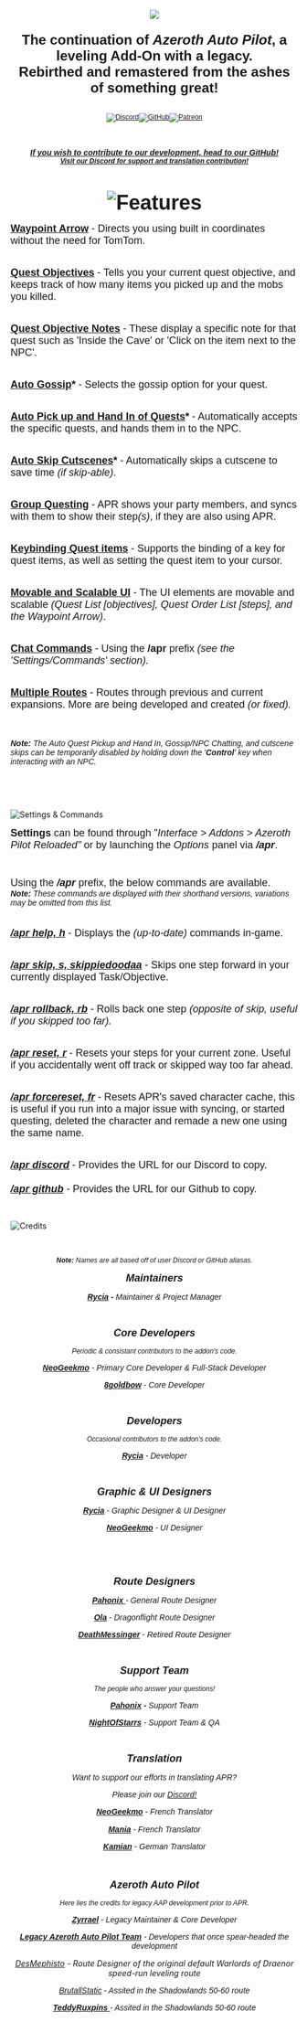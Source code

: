 <h3 style="text-align: center;"><img src="https://github.com/Azeroth-Pilot-Reloaded/azeroth-pilot-reloaded/assets/43384589/78162441-c2b2-451f-a739-bba833830cc3" /></h3>
<h3 style="text-align: center;"><span style="font-size: 24px; font-family: arial;">The continuation of <em>Azeroth Auto Pilot</em>, a leveling Add-On with a legacy.<br />Rebirthed and remastered from the ashes of something great!</span></h3>
<p style="text-align: center;"><span style="font-size: 12px;"><span style="font-family: arial;"><br /><a href="https://discord.gg/YgcdybKdWX" target="_blank" rel="noopener noreferrer"><img src="https://github.com/Azeroth-Pilot-Reloaded/azeroth-pilot-reloaded/assets/43384589/f9fc38ba-26b0-4669-a584-ce56f0bf57d6" alt="Discord" /></a><a href="https://github.com/Azeroth-Pilot-Reloaded/azeroth-pilot-reloaded" target="_blank" rel="noopener noreferrer"><img src="https://github.com/Azeroth-Pilot-Reloaded/azeroth-pilot-reloaded/assets/43384589/2c9d96ac-f38a-4442-9dfc-cc6b3ce36981" alt="GitHub"/></a><a href="https://www.patreon.com/AzerothPilotReloaded" target="_blank" rel="noopener noreferrer"><img src="https://github.com/Azeroth-Pilot-Reloaded/azeroth-pilot-reloaded/assets/43384589/8431a849-5507-4489-b6ab-f3b7993ef4ef" alt="Patreon" /></a></span></span></p>
<p style="text-align: center;">&nbsp;</p>
<p style="text-align: center;"><span style="font-size: 24px; font-family: arial;"><strong><span style="font-size: 14px;"><em><a href="https://github.com/Azeroth-Pilot-Reloaded/azeroth-pilot-reloaded"><span style="font-family: arial;">If you wish to contribute to our development, head to our GitHub!</span></a></em></span><em><span style="font-size: 12px;"><span style="font-family: arial;"><br /><a href="https://discord.gg/YgcdybKdWX" target="_blank" rel="noopener noreferrer">Visit our Discord for support and translation contribution!</a></span></span><br /></em></strong></span></p>
<p style="text-align: center;">&nbsp;</p>
<p style="text-align: center;"><span style="font-size: 36px; font-family: arial;"><strong><img src="https://github.com/Azeroth-Pilot-Reloaded/azeroth-pilot-reloaded/assets/43384589/6075238f-4042-4403-8fdc-014b4c479a49" alt="Features" /></strong></span></p>
<p style="text-align: left;"><span style="font-family: arial; font-size: 18px;"><strong><u>Waypoint Arrow</u></strong> - Directs you using built in coordinates without the need for TomTom.<br /><br /></span></p>
<p><span style="font-family: arial; font-size: 18px;"><strong><u>Quest Objectives</u></strong> - Tells you your current quest objective, and keeps track of how many items you picked up and the mobs you killed.<br /><br /></span></p>
<p><span style="font-family: arial; font-size: 18px;"><strong><u>Quest Objective Notes</u></strong> - These display a specific note for that quest such as 'Inside the Cave' or 'Click on the item next to the NPC'.<br /><br /></span></p>
<p><span style="font-family: arial; font-size: 18px;"><strong><u>Auto Gossip</u>*</strong> - Selects the gossip option for your quest.<br /><br /></span></p>
<p><span style="font-family: arial; font-size: 18px;"><strong><u>Auto Pick up and Hand In of Quests</u>*</strong> - Automatically accepts the specific quests, and hands them in to the NPC.<br /><br /></span></p>
<p><span style="font-family: arial; font-size: 18px;"><strong><u>Auto Skip Cutscenes</u>*</strong> - Automatically skips a cutscene to save time <em>(if skip-able)</em>.<br /><br /></span></p>
<p><span style="font-family: arial; font-size: 18px;"><strong><u>Group Questing</u></strong> - APR shows your party members, and syncs with them to show their step<em>(s)</em>, if they are also using APR.<br /><br /></span></p>
<p><span style="font-family: arial; font-size: 18px;"><strong><u>Keybinding Quest items</u></strong> - Supports the binding of a key for quest items, as well as setting the quest item to your cursor.<br /><br /></span></p>
<p><span style="font-family: arial; font-size: 18px;"><strong><u>Movable and Scalable UI</u></strong> - The UI elements are movable and scalable <em>(Quest List [objectives], Quest Order List [steps], and the Waypoint Arrow)</em>.<br /><br /></span></p>
<p><span style="font-family: arial; font-size: 18px;"><strong><u>Chat Commands</u></strong> - Using the <strong>/apr</strong> prefix <em>(see the 'Settings/Commands' section).</em><br /><br /></span></p>
<p><span style="font-family: arial; font-size: 18px;"><strong><u>Multiple Routes</u></strong> - Routes through previous and current expansions. More are being developed and created <em>(or fixed).</em><br /></span></p>
<p><span style="font-size: 18px;">&nbsp;</span></p>
<p><span style="font-size: 14px;"><em><strong><span style="font-family: arial;">Note: </span></strong><span style="font-family: arial;">The Auto Quest Pickup and Hand In, Gossip/NPC Chatting, and cutscene skips can be temporarily disabled by holding down the '<strong>Control</strong>' key when interacting with an NPC.</span></em></span></p>
<p>&nbsp;</p>
<p>&nbsp;</p>
<p><img src="https://github.com/Azeroth-Pilot-Reloaded/azeroth-pilot-reloaded/assets/43384589/ef2d04b1-05f9-4828-a259-f486d59409a7" alt="Settings &amp; Commands" /></p>
<p style="text-align: left;"><span style="font-family: arial; font-size: 18px;"><strong>Settings</strong> can be found through "<em>Interface &gt; Addons &gt; Azeroth Pilot Reloaded"</em> or by launching the <em>Options</em> panel via <strong><em>/apr</em></strong>.</span></p>
<p style="text-align: left;">&nbsp;</p>
<p style="text-align: left;"><span style="font-size: 18px;"><span style="font-family: arial;">Using the <em><strong>/apr</strong></em> prefix, the below commands are available.</span><span style="font-family: arial;"><br /></span></span><span style="font-family: arial; font-size: 18px;"><span style="font-size: 14px;"><em><strong>Note:</strong> These commands are displayed with their shorthand versions, variations may be omitted from this list.</em></span></span></p>
<p><span style="font-family: arial; font-size: 18px;"><span style="text-decoration: underline;"><em><strong><br />/apr help, h</strong></em></span> - Displays the <em>(up-to-date)</em> commands in-game.<br /><br /></span></p>
<p><span style="font-family: arial; font-size: 18px;"><span style="text-decoration: underline;"><strong><em>/apr skip, s, skippiedoodaa</em></strong></span> - Skips one step forward in your currently displayed Task/Objective.<br /><br /></span></p>
<p><span style="font-family: arial; font-size: 18px;"><span style="text-decoration: underline;"><strong><em>/apr rollback, rb</em></strong></span><span style="font-family: arial;"> - Rolls back one step <em>(opposite of skip, useful if you skipped too far).<br /><br /></em></span></span></p>
<p><span style="font-family: arial; font-size: 18px;"><span style="text-decoration: underline;"><em><strong>/apr reset, r</strong></em></span> - Resets your steps for your current zone. Useful if you accidentally went off track or skipped way too far ahead.<br /><br /></span></p>
<p><span style="font-family: arial; font-size: 18px;"><span style="text-decoration: underline;"><strong><em>/apr forcereset, fr</em></strong></span> <span style="font-family: arial;">- Resets APR's saved character cache, this is useful if you run into a major issue with syncing, or started questing, deleted the character and remade a new one using the same name.<br /><br /></span></span></p>
<p><span style="font-size: 18px;"><span style="font-family: arial;"><span style="text-decoration: underline;"><em><strong>/apr discord</strong></em></span>&nbsp;- Provides the URL for our Discord to copy.<br /><br /></span><span style="font-family: arial;"><span style="text-decoration: underline;"><em><strong>/apr github</strong></em></span>&nbsp;- Provides the URL for our Github to copy.</span></span></p>
<p>&nbsp;</p>
<p><img src="https://github.com/Azeroth-Pilot-Reloaded/azeroth-pilot-reloaded/assets/43384589/c410925a-a3c4-4d7d-8b92-765dbc828c56" alt="Credits"  /></p>
<p style="text-align: center;">&nbsp;</p>
<p style="text-align: center;"><span style="font-size: 12px;"><em><span style="font-family: arial;"><strong>Note:</strong> Names are all based off of user Discord or GitHub aliasas.</span></em></span></p>
<p style="text-align: center;"><span style="font-size: 18px;"><em><span style="font-family: arial;"><strong>Maintainers</strong></span></em></span></p>
<p style="text-align: center;"><span style="font-size: 14px;"><em><span style="font-family: arial;"><strong><span style="text-decoration: underline;">Rycia</span> - </strong>Maintainer &amp; Project Manager</span></em></span></p>
<p style="text-align: center;">&nbsp;</p>
<p style="text-align: center;"><span style="font-size: 18px;"><em><span style="font-family: arial;"><strong>Core Developers</strong></span></em></span></p>
<p style="text-align: center;"><span style="font-size: 12px;"><em><span style="font-family: arial;">Periodic &amp; consistant contributors to the addon's code.</span></em></span></p>
<p style="text-align: center;"><span style="font-size: 14px;"><em><span style="font-family: arial;"><strong><span style="text-decoration: underline;">NeoGeekmo</span> </strong>- Primary Core Developer &amp; Full-Stack Developer</span></em></span><span style="font-size: 14px;"><em><span style="font-family: arial;"><br /></span></em></span></p>
<p style="text-align: center;"><span style="font-size: 14px;"><em><span style="font-family: arial;"><span style="font-family: arial;"><u><strong>8goldbow</strong></u>&nbsp;- Core Developer</span></span></em></span></p>
<p style="text-align: center;">&nbsp;</p>
<p style="text-align: center;"><span style="font-size: 18px;"><em><span style="font-family: arial;"><strong>Developers</strong></span></em></span></p>
<p style="text-align: center;"><span style="font-size: 12px;"><em><span style="font-family: arial;">Occasional contributors to the addon's code.</span></em></span></p>
<p style="text-align: center;"><em><span style="font-size: 14px; font-family: arial;"><strong><u>Rycia</u></strong> - Developer</span><u></u></em></p>
<p style="text-align: center;">&nbsp;</p>
<p style="text-align: center;"><em><span style="font-size: 14px; font-family: arial;"><span style="font-size: 18px;"><strong>Graphic &amp; UI Designers</strong></span><br /></span></em></p>
<p style="text-align: center;"><em><span style="font-size: 14px; font-family: arial;"><strong><u>Rycia</u></strong> - Graphic Designer &amp; UI Designer</span></em></p>
<p style="text-align: center;"><em><span style="font-size: 14px; font-family: arial;"><strong><u>NeoGeekmo</u></strong> - UI Designer</span></em></p>
<p style="text-align: center;">&nbsp;</p>
<p style="text-align: center;">&nbsp;</p>
<p style="text-align: center;"><span style="font-size: 14px;"><em><span style="font-family: arial;"><span style="font-size: 18px;"><strong>Route Designers</strong></span></span></em></span></p>
<p style="text-align: center;"><span style="font-size: 14px;"><em><span style="font-family: arial;"><span style="text-decoration: underline;"><strong>Pahonix </strong></span>- General Route Designer</span></em></span></p>
<p style="text-align: center;"><em><span style="font-size: 14px;"><span style="font-family: arial;"><span style="text-decoration: underline;"><strong>Ola</strong></span> - Dragonflight Route Designer</span></span><span style="font-size: 14px;"><span style="font-family: arial;"><br /></span></span></em></p>
<p style="text-align: center;"><span style="font-size: 14px;"><em><span style="font-family: arial;"><span style="text-decoration: underline;"><strong>DeathMessinger</strong></span>&nbsp;- Retired Route Designer</span></em></span></p>
<p style="text-align: center;">&nbsp;</p>
<p style="text-align: center;"><span style="font-size: 18px;"><em><strong><span style="font-family: arial;">Support Team</span></strong></em></span></p>
<p style="text-align: center;"><span style="font-size: 12px;"><em><span style="font-family: arial;">The people who answer your questions!</span></em></span></p>
<p style="text-align: center;"><span style="font-size: 14px;"><em><strong><span style="font-family: arial;"><span style="text-decoration: underline;">Pahonix</span> - </span></strong><span style="font-family: arial;">Support Team<br /></span></em></span></p>
<p style="text-align: center;"><span style="font-size: 14px;"><em><span style="font-family: arial;"><span style="text-decoration: underline;"><strong>NightOfStarrs</strong></span> - Support Team &amp; QA</span></em></span></p>
<p style="text-align: center;">&nbsp;</p>
<p style="text-align: center;"><span style="font-size: 18px;"><em><span style="font-family: arial;"><strong>Translation<br /></strong></span></em></span></p>
<p style="text-align: center;"><em><span style="font-family: arial;">Want to support our efforts in translating APR?</span></em></p>
<p style="text-align: center;"><em><span style="font-family: arial;">Please join our </span><span style="font-family: arial;"><a href="https://discord.gg/YgcdybKdWX">Discord!</a></span></em></p>
<p style="text-align: center;"><span style="font-size: 14px;"><em><span style="font-family: arial;"><strong><span style="text-decoration: underline;">NeoGeekmo</span> </strong>- French Translator<strong><br /></strong></span></em></span></p>
<p style="text-align: center;"><em><span style="font-size: 14px; font-family: arial;"><strong><span style="text-decoration: underline;">Mania</span> </strong>- French Translator</span><span style="font-size: 14px;"><br /></span></em></p>
<p style="text-align: center;"><em><span style="font-size: 14px; font-family: arial;"><strong><span style="text-decoration: underline;">Kamian</span> </strong>- German Translator</span><span style="font-size: 14px;"><span style="font-family: arial;"><br /></span></span></em></p>
<p style="text-align: center;"><em><span style="font-size: 18px;"><strong><span style="font-family: arial;">&nbsp;</span></strong></span></em></p>
<p style="text-align: center;"><span style="font-size: 18px;"><em><strong><span style="font-family: arial;">Azeroth Auto Pilot</span></strong></em></span></p>
<p style="text-align: center;"><span style="font-size: 12px;"><em><span style="font-family: arial;">Here lies t</span><span style="font-family: arial;">he credits for legacy AAP development prior to APR.</span></em></span></p>
<p style="text-align: center;"><span style="font-size: 14px;"><em><span style="font-family: arial;"><strong><u>Zyrrael</u></strong> - Legacy Maintainer &amp; Core Developer</span></em></span></p>
<p style="text-align: center;"><em><span style="font-family: arial; font-size: 14px;"><a href="https://www.curseforge.com/wow/addons/azeroth-auto-pilot"><strong>Legacy Azeroth Auto Pilot</strong></a></span><span style="font-family: arial; font-size: 14px;"><strong><u> Team</u></strong> - Developers that once spear-headed the development</span></em></p>
<p style="text-align: center;"><em><span style="font-size: 14px;"><a href="https://www.twitch.tv/desmephisto" rel="nofollow">DesMephisto</a> - Route Designer of the original default Warlords of Draenor speed-run leveling route</span></em></p>
<p style="text-align: center;"><em><span style="font-family: arial; font-size: 14px;"><a href="https://www.twitch.tv/brutallstatic" rel="nofollow">BrutallStatic</a> - Assited in the Shadowlands 50-60 route</span></em></p>
<p style="text-align: center;"><em><span style="font-family: arial; font-size: 14px;"><em><span style="text-decoration: underline;"><strong>TeddyRuxpins </strong></span>- Assited in the Shadowlands 50-60 route</em><br /></span></em></p>
<p style="text-align: center;">&nbsp;</p>
<p style="padding-left: 60px; text-align: center;">&nbsp;</p>
<div class="notranslate" style="all: initial;">&nbsp;</div>
